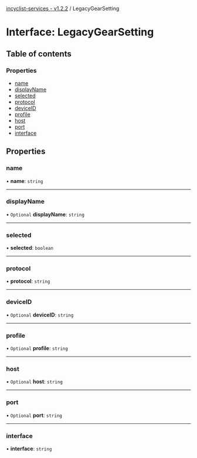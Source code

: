 [incyclist-services - v1.2.2](../README.md) / LegacyGearSetting

# Interface: LegacyGearSetting

## Table of contents

### Properties

- [name](LegacyGearSetting.md#name)
- [displayName](LegacyGearSetting.md#displayname)
- [selected](LegacyGearSetting.md#selected)
- [protocol](LegacyGearSetting.md#protocol)
- [deviceID](LegacyGearSetting.md#deviceid)
- [profile](LegacyGearSetting.md#profile)
- [host](LegacyGearSetting.md#host)
- [port](LegacyGearSetting.md#port)
- [interface](LegacyGearSetting.md#interface)

## Properties

### name

• **name**: `string`

___

### displayName

• `Optional` **displayName**: `string`

___

### selected

• **selected**: `boolean`

___

### protocol

• **protocol**: `string`

___

### deviceID

• `Optional` **deviceID**: `string`

___

### profile

• `Optional` **profile**: `string`

___

### host

• `Optional` **host**: `string`

___

### port

• `Optional` **port**: `string`

___

### interface

• **interface**: `string`
